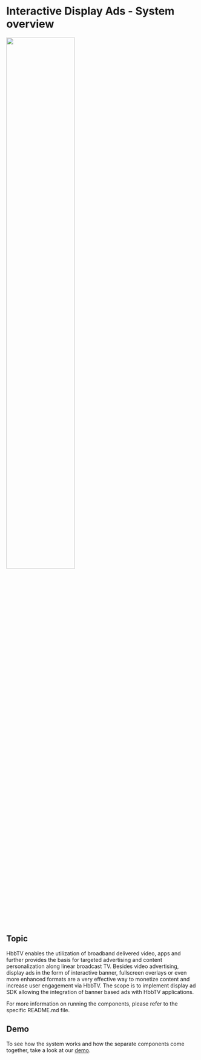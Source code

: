 # Interactive Display Ads - System overview

<img src="https://user-images.githubusercontent.com/79105432/209226703-009b50e4-bec2-4df5-88b5-85cea87fcc9a.png" width=60% height=60%>

## Topic
HbbTV enables the utilization of broadband delivered video, apps and further provides the basis for targeted advertising and content personalization along linear broadcast TV. Besides video advertising, display ads in the form of interactive banner, fullscreen overlays or even more enhanced formats are a very effective way to monetize content and increase user engagement via HbbTV. The scope is to implement display ad SDK allowing the integration of banner based ads with HbbTV applications.

For more information on running the components, please refer to the specific README.md file.

## Demo
To see how the system works and how the separate components come together, take a look at our [demo](https://youtu.be/6DDS__9ic0c).
